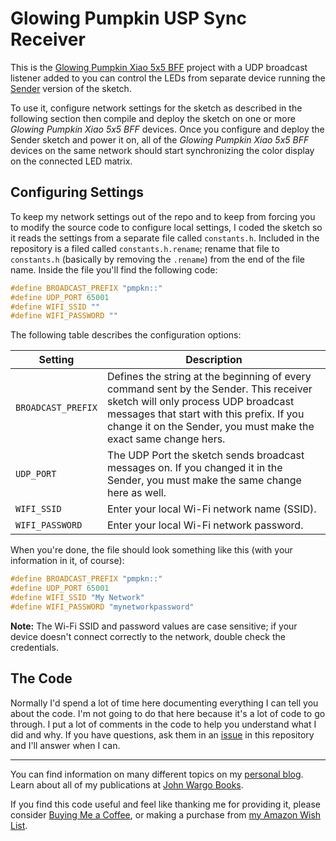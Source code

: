 # Glowing Pumpkin USP Sync Receiver

This is the [Glowing Pumpkin Xiao 5x5 BFF](https://github.com/johnwargo/glowing-pumpkin-xiao-bff) project with a UDP broadcast listener added to you can control the LEDs from separate device running the [Sender](https://github.com/johnwargo/glowing-pumpkin-udp-sync/tree/main/udp-sender-arduino) version of the sketch. 

To use it, configure network settings for the sketch as described in the following section then compile and deploy the sketch on one or more *Glowing Pumpkin Xiao 5x5 BFF* devices. Once you configure and deploy the Sender sketch and power it on, all of the *Glowing Pumpkin Xiao 5x5 BFF* devices on the same network should start synchronizing the color display on the connected LED matrix.

## Configuring Settings

To keep my network settings out of the repo and to keep from forcing you to modify the source code to configure local  settings, I coded the sketch so it reads the settings from a separate file called `constants.h`. Included in the repository is a filed called `constants.h.rename`; rename that file to `constants.h` (basically by removing the `.rename`) from the end of the file name. Inside the file you'll find the following code:

```c
#define BROADCAST_PREFIX "pmpkn::"
#define UDP_PORT 65001
#define WIFI_SSID ""
#define WIFI_PASSWORD ""
```

The following table describes the configuration options:

| Setting            | Description |
| ------------------ | ----------- |
| `BROADCAST_PREFIX` | Defines the string at the beginning of every command sent by the Sender. This receiver sketch will only process UDP broadcast messages that start with this prefix. If you change it on the Sender, you must make the exact same change hers. |
| `UDP_PORT`         | The UDP Port the sketch sends broadcast messages on. If you changed it in the Sender, you must make the same change here as well. |
| `WIFI_SSID`        | Enter your local Wi-Fi network name (SSID). |
| `WIFI_PASSWORD`    | Enter your local Wi-Fi network password. |

When you're done, the file should look something like this (with your information in it, of course):

```c
#define BROADCAST_PREFIX "pmpkn::"
#define UDP_PORT 65001
#define WIFI_SSID "My Network"
#define WIFI_PASSWORD "mynetworkpassword"
```

**Note:** The Wi-Fi SSID and password values are case sensitive; if your device doesn't connect correctly to the network, double check the credentials.

## The Code

Normally I'd spend a lot of time here documenting everything I can tell you about the code. I'm not going to do that here because it's a lot of code to go through. I put a lot of comments in the code to help you understand what I did and why. If you have questions, ask them in an [issue](https://github.com/johnwargo/glowing-pumpkin-udp-sync/issues) in this repository and I'll answer when I can.

***

You can find information on many different topics on my [personal blog](http://www.johnwargo.com). Learn about all of my publications at [John Wargo Books](http://www.johnwargobooks.com).

If you find this code useful and feel like thanking me for providing it, please consider <a href="https://www.buymeacoffee.com/johnwargo" target="_blank">Buying Me a Coffee</a>, or making a purchase from [my Amazon Wish List](https://amzn.com/w/1WI6AAUKPT5P9).
